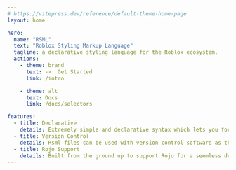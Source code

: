 ```yaml
---
# https://vitepress.dev/reference/default-theme-home-page
layout: home

hero:
  name: "RSML"
  text: "Roblox Styling Markup Language"
  tagline: a declarative styling language for the Roblox ecosystem.
  actions:
    - theme: brand
      text: ->  Get Started
      link: /intro

    - theme: alt
      text: Docs
      link: /docs/selectors

features:
  - title: Declarative
    details: Extremely simple and declarative syntax which lets you focus on the things that matter.
  - title: Version Control
    details: Rsml files can be used with version control software as they can be saved to local file systems.
  - title: Rojo Support
    details: Built from the ground up to support Rojo for a seemless developer experience.
---
```


